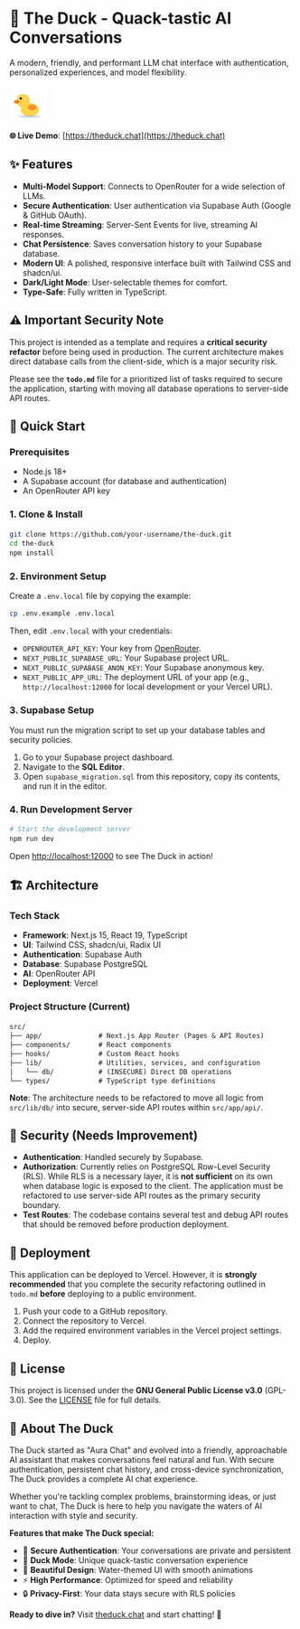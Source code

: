 # 🦆 The Duck - Quack-tastic AI Conversations

A modern, friendly, and performant LLM chat interface with authentication, personalized experiences, and model flexibility.

![The Duck Logo](public/duck-favicon.svg)

**🌐 Live Demo**: [https://theduck.chat](https://theduck.chat)

## ✨ Features

-   **Multi-Model Support**: Connects to OpenRouter for a wide selection of LLMs.
-   **Secure Authentication**: User authentication via Supabase Auth (Google & GitHub OAuth).
-   **Real-time Streaming**: Server-Sent Events for live, streaming AI responses.
-   **Chat Persistence**: Saves conversation history to your Supabase database.
-   **Modern UI**: A polished, responsive interface built with Tailwind CSS and shadcn/ui.
-   **Dark/Light Mode**: User-selectable themes for comfort.
-   **Type-Safe**: Fully written in TypeScript.

## ⚠️ Important Security Note

This project is intended as a template and requires a **critical security refactor** before being used in production. The current architecture makes direct database calls from the client-side, which is a major security risk.

Please see the **`todo.md`** file for a prioritized list of tasks required to secure the application, starting with moving all database operations to server-side API routes.

## 🚀 Quick Start

### Prerequisites
-   Node.js 18+
-   A Supabase account (for database and authentication)
-   An OpenRouter API key

### 1. Clone & Install
```bash
git clone https://github.com/your-username/the-duck.git
cd the-duck
npm install
```

### 2. Environment Setup
Create a `.env.local` file by copying the example:
```bash
cp .env.example .env.local
```
Then, edit `.env.local` with your credentials:
-   `OPENROUTER_API_KEY`: Your key from [OpenRouter](https://openrouter.ai/keys).
-   `NEXT_PUBLIC_SUPABASE_URL`: Your Supabase project URL.
-   `NEXT_PUBLIC_SUPABASE_ANON_KEY`: Your Supabase anonymous key.
-   `NEXT_PUBLIC_APP_URL`: The deployment URL of your app (e.g., `http://localhost:12000` for local development or your Vercel URL).

### 3. Supabase Setup
You must run the migration script to set up your database tables and security policies.
1.  Go to your Supabase project dashboard.
2.  Navigate to the **SQL Editor**.
3.  Open `supabase_migration.sql` from this repository, copy its contents, and run it in the editor.

### 4. Run Development Server
```bash
# Start the development server
npm run dev
```
Open [http://localhost:12000](http://localhost:12000) to see The Duck in action!

## 🏗️ Architecture

### Tech Stack
-   **Framework**: Next.js 15, React 19, TypeScript
-   **UI**: Tailwind CSS, shadcn/ui, Radix UI
-   **Authentication**: Supabase Auth
-   **Database**: Supabase PostgreSQL
-   **AI**: OpenRouter API
-   **Deployment**: Vercel

### Project Structure (Current)
```
src/
├── app/              # Next.js App Router (Pages & API Routes)
├── components/       # React components
├── hooks/            # Custom React hooks
├── lib/              # Utilities, services, and configuration
│   └── db/           # (INSECURE) Direct DB operations
└── types/            # TypeScript type definitions
```
**Note**: The architecture needs to be refactored to move all logic from `src/lib/db/` into secure, server-side API routes within `src/app/api/`.

## 🔐 Security (Needs Improvement)

-   **Authentication**: Handled securely by Supabase.
-   **Authorization**: Currently relies on PostgreSQL Row-Level Security (RLS). While RLS is a necessary layer, it is **not sufficient** on its own when database logic is exposed to the client. The application must be refactored to use server-side API routes as the primary security boundary.
-   **Test Routes**: The codebase contains several test and debug API routes that should be removed before production deployment.

## 🚀 Deployment

This application can be deployed to Vercel. However, it is **strongly recommended** that you complete the security refactoring outlined in `todo.md` **before** deploying to a public environment.

1.  Push your code to a GitHub repository.
2.  Connect the repository to Vercel.
3.  Add the required environment variables in the Vercel project settings.
4.  Deploy.

## 📝 License

This project is licensed under the **GNU General Public License v3.0** (GPL-3.0). See the [LICENSE](LICENSE) file for full details.

## 🦆 About The Duck

The Duck started as "Aura Chat" and evolved into a friendly, approachable AI assistant that makes conversations feel natural and fun. With secure authentication, persistent chat history, and cross-device synchronization, The Duck provides a complete AI chat experience.

Whether you're tackling complex problems, brainstorming ideas, or just want to chat, The Duck is here to help you navigate the waters of AI interaction with style and security.

**Features that make The Duck special:**
- 🔐 **Secure Authentication**: Your conversations are private and persistent
- 🌊 **Duck Mode**: Unique quack-tastic conversation experience
- 🎨 **Beautiful Design**: Water-themed UI with smooth animations
- ⚡ **High Performance**: Optimized for speed and reliability
- 🔒 **Privacy-First**: Your data stays secure with RLS policies

**Ready to dive in?** Visit [theduck.chat](https://theduck.chat) and start chatting! 🌊
